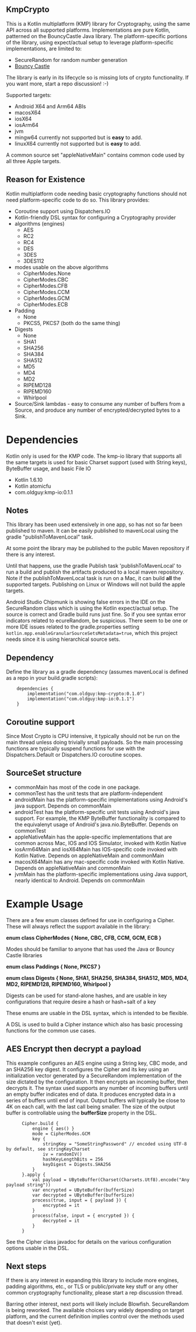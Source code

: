 ## KmpCrypto

This is a Kotlin multiplatform (KMP) library for Cryptography, using the same API across all supported platforms.  Implementations are pure Kotlin, patterned on the BouncyCastle Java library. The platform-specific portions of the library, using expect/actual setup to leverage platform-specific implementations, are limited to:

- SecureRandom for random number generation
- [Bouncy Castle](https://www.bouncycastle.org/)

The library is early in its lifecycle so is missing lots of crypto functionality. If you want more, start a repo discussion! :-) 

Supported targets:

- Android X64 and Arm64 ABIs
- macosX64
- iosX64
- iosArm64
- jvm
- mingw64 currently not supported but is **easy** to add.
- linuxX64 currently not supported but is **easy** to add.

A common source set "appleNativeMain" contains common code used by all three Apple targets. 

## Reason for Existence

Kotlin multiplatform code needing basic cryptography functions should not need platform-specific code to do so. This library provides:

- Coroutine support using Dispatchers.IO
- Kotlin-friendly DSL syntax for configuring a Cryptography provider
- algorithms (engines)
  - AES
  - RC2
  - RC4
  - DES
  - 3DES
  - 3DES112
- modes usable on the above algorithms
  - CipherModes.None
  - CipherModes.CBC
  - CipherModes.CFB
  - CipherModes.CCM
  - CipherModes.GCM
  - CipherModes.ECB
- Padding 
  - None
  - PKCS5, PKCS7 (both do the same thing)
- Digests
  - None
  - SHA1
  - SHA256
  - SHA384
  - SHA512
  - MD5
  - MD4
  - MD2
  - RIPEMD128
  - RIPEMD160
  - Whirlpool
- Source/Sink lambdas - easy to consume any number of buffers from a Source, and produce any number of encrypted/decrypted bytes to a Sink. 

# Dependencies

Kotlin only is used for the KMP code. The kmp-io library that supports all the same targets is used for basic Charset support (used with String keys), ByteBuffer usage, and basic File IO
- Kotlin 1.6.10
- Kotlin atomicfu
- com.oldguy:kmp-io:0.1.1

## Notes

This library has been used extensively in one app, so has not so far been published to maven. It can be easily published to mavenLocal using the gradle "publishToMavenLocal" task.

At some point the library may be published to the public Maven repository if there is any interest.

Until that happens, use the gradle Publish task 'publishToMavenLocal' to run a build and publish the artifacts produced to a local maven repository. Note if the publishToMavenLocal task is run on a Mac, it can build **all** the supported targets. Publishing on Linux or Windows will not build the apple targets. 

Android Studio Chipmunk is showing false errors in the IDE on the SecureRandom class which is using the Kotlin expect/actual setup.  The source is correct and Gradle build runs just fine. So if you see syntax error indicators related to ecureRandom, be suspicious.  There seem to be one or more IDE issues related to the gradle.properties setting `kotlin.mpp.enableGranularSourceSetsMetadata=true`, which this project needs since it is using hierarchical source sets.
## Dependency

Define the library as a gradle dependency (assumes mavenLocal is defined as a repo in your build.gradle scripts):

```
    dependencies {
        implementation("com.oldguy:kmp-crypto:0.1.0")
        implementation("com.oldguy:kmp-io:0.1.1")
    }  
```

## Coroutine support

Since Most Crypto is CPU intensive, it typically should not be run on the main thread unless doing trivially small payloads. So the main processing functions are typically suspend functions for use with the Dispatchers.Default or Dispatchers.IO coroutine scopes.

## SourceSet structure

- commonMain has most of the code in one package.
- commonTest has the unit tests that are platform-independent
- androidMain has the platform-specific implementations using Android's java support. Depends on commonMain
- androidTest has the platform-specific unit tests using Android's java support. For example, the KMP ByteBuffer functionality is compared to the equivalenyt usage of Android's java.nio.ByteBuffer. Depends on commonTest
- appleNativeMain has the apple-specific implementations that are common across Mac, IOS and IOS Simulator,  invoked with Kotlin Native
- iosArm64Main and iosX64Main has IOS-specific code invoked with Kotlin Native. Depends on appleNativeMain and commonMain
- macosX64Main has any mac-specific code invoked with Kotlin Native. Depends on appleNativeMain and commonMain
- jvmMain has the platform-specific implementations using Java support, nearly identical to Android. Depends on commonMain

# Example Usage

There are a few enum classes defined for use in configuring a Cipher. These will always reflect the support available in the library:

**enum class CipherModes { None, CBC, CFB, CCM, GCM, ECB }**  

Modes should be familiar to anyone that has used the Java or Bouncy Castle libraries

**enum class Paddings { None, PKCS7 }** 

**enum class Digests { None, SHA1, SHA256, SHA384, SHA512, MD5, MD4, MD2, RIPEMD128, RIPEMD160, Whirlpool }**  

Digests can be used for stand-alone hashes, and are usable in key configurations that require desire a hash or hash+salt of a key

These enums are usable in the DSL syntax, which is intended to be flexible.

A DSL is used to build a Cipher instance which also has basic processing functions for the common use cases.

## AES Encrypt then decrypt a payload

This example configures an AES engine using a String key, CBC mode, and an SHA256 key digest. It configures the Cipher and its key using an initialization vector generated by a SecureRandom implementation of the size dictated by the configuration. It then encrypts an incoming buffer, then decrypts it.  The syntax used supports any number of incoming buffers until an empty buffer indicates end of data. It produces encrypted data in a series of buffers until end of input. Output buffers will typically be close to 4K on each call, with the last call being smaller.  The size of the output buffer is controllable using the **bufferSize** property in the DSL.

```
      Cipher.build {
          engine { aes() }
          mode = CipherModes.GCM
          key {
              stringKey = "SomeStringPassword" // encoded using UTF-8 by default, see stringKeyCharset
              iv = randomIV()
              hashKeyLengthBits = 256
              keyDigest = Digests.SHA256
          }
      }.apply {
          val payload = UByteBuffer(Charset(Charsets.Utf8).encode("Any payload string"))
          var encrypted = UByteBuffer(bufferSize)
          var decrypted = UByteBuffer(bufferSize)
          process(true, input = { payload }) {
              encrypted = it
          }
          process(false, input = { encrypted }) {
              decrypted = it
          }
      }
```

See the Cipher class javadoc for details on the various configuration options usable in the DSL.

## Next steps

If there is any interest in expanding this library to include more engines, padding algorithms, etc., or TLS or public/private key stuff or any other common cryptography functionality, please start a rep discussion thread.

Barring other interest, next ports will likely include Blowfish. SecureRandom is being reworked. The available choices vary widely depending on target platform, and the current definition implies control over the methods used that doesn't exist (yet).